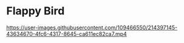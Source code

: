 # Flappy Bird

https://user-images.githubusercontent.com/109466550/214397145-43634670-4fc6-4317-8645-ca611ec82ca7.mp4


